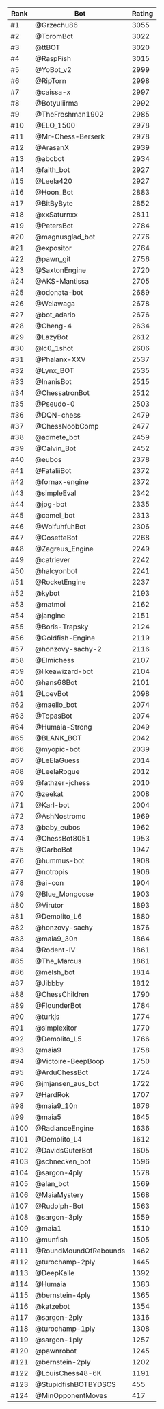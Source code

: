 Rank|Bot|Rating
---|---|---
#1|@Grzechu86|3055
#2|@ToromBot|3022
#3|@ttBOT|3020
#4|@RaspFish|3015
#5|@YoBot_v2|2999
#6|@RipTorn|2998
#7|@caissa-x|2997
#8|@Botyuliirma|2992
#9|@TheFreshman1902|2985
#10|@ELO_1500|2978
#11|@Mr-Chess-Berserk|2978
#12|@ArasanX|2939
#13|@abcbot|2934
#14|@faith_bot|2927
#15|@Leela420|2927
#16|@Hoon_Bot|2883
#17|@BitByByte|2852
#18|@xxSaturnxx|2811
#19|@PetersBot|2784
#20|@magnusglad_bot|2776
#21|@expositor|2764
#22|@pawn_git|2756
#23|@SaxtonEngine|2720
#24|@AKS-Mantissa|2705
#25|@odonata-bot|2689
#26|@Weiawaga|2678
#27|@bot_adario|2676
#28|@Cheng-4|2634
#29|@LazyBot|2612
#30|@lc0_1shot|2606
#31|@Phalanx-XXV|2537
#32|@Lynx_BOT|2535
#33|@InanisBot|2515
#34|@ChessatronBot|2512
#35|@Pseudo-0|2503
#36|@DQN-chess|2479
#37|@ChessNoobComp|2477
#38|@admete_bot|2459
#39|@Calvin_Bot|2452
#40|@eubos|2378
#41|@FataliiBot|2372
#42|@fornax-engine|2372
#43|@simpleEval|2342
#44|@jpg-bot|2335
#45|@camel_bot|2313
#46|@WolfuhfuhBot|2306
#47|@CosetteBot|2268
#48|@Zagreus_Engine|2249
#49|@catriever|2242
#50|@halcyonbot|2241
#51|@RocketEngine|2237
#52|@kybot|2193
#53|@matmoi|2162
#54|@jangine|2151
#55|@Boris-Trapsky|2124
#56|@Goldfish-Engine|2119
#57|@honzovy-sachy-2|2116
#58|@Elmichess|2107
#59|@likeawizard-bot|2104
#60|@hans68Bot|2101
#61|@LoevBot|2098
#62|@maello_bot|2074
#63|@TopasBot|2074
#64|@Humaia-Strong|2049
#65|@BLANK_BOT|2042
#66|@myopic-bot|2039
#67|@LeElaGuess|2014
#68|@LeelaRogue|2012
#69|@fathzer-jchess|2010
#70|@zeekat|2008
#71|@Karl-bot|2004
#72|@AshNostromo|1969
#73|@baby_eubos|1962
#74|@ChessBot8051|1953
#75|@GarboBot|1947
#76|@hummus-bot|1908
#77|@notropis|1906
#78|@ai-con|1904
#79|@Blue_Mongoose|1903
#80|@Virutor|1893
#81|@Demolito_L6|1880
#82|@honzovy-sachy|1876
#83|@maia9_30n|1864
#84|@Rodent-IV|1861
#85|@The_Marcus|1861
#86|@melsh_bot|1814
#87|@Jibbby|1812
#88|@ChessChildren|1790
#89|@FlounderBot|1784
#90|@turkjs|1774
#91|@simplexitor|1770
#92|@Demolito_L5|1766
#93|@maia9|1758
#94|@Victoire-BeepBoop|1750
#95|@ArduChessBot|1724
#96|@jmjansen_aus_bot|1722
#97|@HardRok|1707
#98|@maia9_10n|1676
#99|@maia5|1645
#100|@RadianceEngine|1636
#101|@Demolito_L4|1612
#102|@DavidsGuterBot|1605
#103|@schnecken_bot|1596
#104|@sargon-4ply|1578
#105|@alan_bot|1569
#106|@MaiaMystery|1568
#107|@Rudolph-Bot|1563
#108|@sargon-3ply|1559
#109|@maia1|1510
#110|@munfish|1505
#111|@RoundMoundOfRebounds|1462
#112|@turochamp-2ply|1445
#113|@DeepKalle|1392
#114|@Humaia|1383
#115|@bernstein-4ply|1365
#116|@katzebot|1354
#117|@sargon-2ply|1316
#118|@turochamp-1ply|1308
#119|@sargon-1ply|1257
#120|@pawnrobot|1245
#121|@bernstein-2ply|1202
#122|@LouisChess48-6K|1191
#123|@StupidfishBOTBYDSCS|455
#124|@MinOpponentMoves|417
